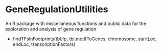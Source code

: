 # GeneRegulationUtilities
An R package with miscellaneous functions and public data for the exploration and analysis of gene regulation

* findTFsInFootprints(tbl.fp, tbl.motifToGenes, chromosome, startLoc, endLoc, transcriptionFactors)
